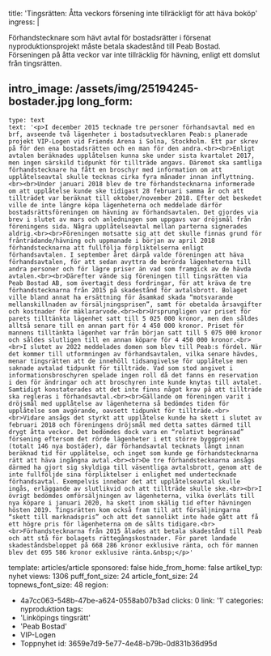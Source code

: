 title: 'Tingsrätten: Åtta veckors försening inte tillräckligt för att häva boköp'
ingress: |
  <p>Förhandstecknare som hävt avtal för bostadsrätter i försenat nyproduktionsprojekt måste betala skadestånd till Peab Bostad. Förseningen på åtta veckor var inte tillräcklig för hävning, enligt ett domslut från tingsrätten.
  </p>
  
intro_image: /assets/img/25194245-bostader.jpg
long_form:
  -
    type: text
    text: '<p>I december 2015 tecknade tre personer förhandsavtal med en brf, avseende två lägenheter i bostadsutvecklaren Peab:s planerade projekt VIP-Logen vid Friends Arena i Solna, Stockholm. Ett par skrev på för den ena bostadsrätten och en man för den andra.<br><br>Enligt avtalen beräknades upplåtelsen kunna ske under sista kvartalet 2017, men ingen särskild tidpunkt för tillträde angavs. Däremot ska samtliga förhandstecknare ha fått en broschyr med information om att upplåtelseavtal skulle tecknas cirka fyra månader innan inflyttning.<br><br>Under januari 2018 blev de tre förhandstecknarna informerade om att upplåtelse kunde ske tidigast 28 februari samma år och att tillträdet var beräknat till oktober/november 2018. Efter det beskedet ville de inte längre köpa lägenheterna och meddelade därför bostadsrättsföreningen om hävning av förhandsavtalen. Det gjordes via brev i slutet av mars och anledningen som uppgavs var dröjsmål från föreningens sida. Några upplåtelseavtal mellan parterna signerades aldrig.<br><br>Föreningen motsatte sig att det skulle finnas grund för frånträdande/hävning och uppmanade i början av april 2018 förhandstecknarna att fullfölja förpliktelserna enligt förhandsavtalen. I september året därpå valde föreningen att häva förhandsavtalen, för att sedan avyttra de berörda lägenheterna till andra personer och för lägre priser än vad som framgick av de hävda avtalen.<br><br>Därefter vände sig föreningen till tingsrätten via Peab Bostad AB, som övertagit dess fordringar, för att kräva de tre förhandstecknarna från 2015 på skadestånd för avtalsbrott. Bolaget ville bland annat ha ersättning för åsamkad skada “motsvarande mellanskillnaden av försäljningsprisen”, samt för obetalda årsavgifter och kostnader för mäklararvode.<br><br>Ursprungligen var priset för parets tilltänkta lägenhet satt till 5 025 000 kronor, men den såldes alltså senare till en annan part för 4 450 000 kronor. Priset för mannens tilltänkta lägenhet var från början satt till 5 075 000 kronor och såldes slutligen till en annan köpare för 4 450 000 kronor.<br><br>I slutet av 2022 meddelades domen som blev till Peab:s fördel. När det kommer till utformningen av förhandsavtalen, vilka senare hävdes, menar tingsrätten att de innehöll tidsangivelse för upplåtelse men saknade avtalad tidpunkt för tillträde. Vad som stod angivet i informationsbroschyren spelade ingen roll då det fanns en reservation i den för ändringar och att broschyren inte kunde knytas till avtalet. Samtidigt konstaterades att det inte finns något krav på att tillträde ska regleras i förhandsavtal.<br><br>Gällande om föreningen varit i dröjsmål med upplåtelse av lägenheterna så bedömdes tiden för upplåtelse som avgörande, oavsett tidpunkt för tillträde.<br><br>Vidare ansågs det styrkt att upplåtelse kunde ha skett i slutet av februari 2018 och föreningens dröjsmål med detta sattes därmed till drygt åtta veckor. Det bedömdes dock vara en “relativt begränsad” försening eftersom det rörde lägenheter i ett större byggprojekt (totalt 146 nya bostäder), där förhandsavtal tecknats långt innan beräknad tid för upplåtelse, och inget som kunde ge förhandstecknarna rätt att häva ingångna avtal.<br><br>De tre förhandstecknarna ansågs därmed ha gjort sig skyldiga till väsentliga avtalsbrott, genom att de inte fullföljde sina förpliktelser i enlighet med undertecknade förhandsavtal. Exempelvis innebar det att upplåtelseavtal skulle ingås, erläggande av slutlikvid och att tillträde skulle ske.<br><br>I övrigt bedömdes omförsäljningen av lägenheterna, vilka överläts till nya köpare i januari 2020, ha skett inom skälig tid efter hävningen hösten 2019. Tingsrätten kom också fram till att försäljningarna “skett till marknadspris” och att det sannolikt inte hade gått att få ett högre pris för lägenheterna om de sålts tidigare.<br><br>Förhandstecknarna från 2015 ålades att betala skadestånd till Peab och att stå för bolagets rättegångskostnader. För paret landade skadeståndsbeloppet på 668 286 kronor exklusive ränta, och för mannen blev det 695 586 kronor exklusive ränta.&nbsp;</p>'
template: articles/article
sponsored: false
hide_from_home: false
artikel_typ: nyhet
views: 1306
puff_font_size: 24
article_font_size: 24
topnews_font_size: 48
region:
  - 4a7cc063-548b-47be-a624-0558ab07b3ad
clicks: 0
link: '1'
categories: nyproduktion
tags:
  - 'Linköpings tingsrätt'
  - 'Peab Bostad'
  - VIP-Logen
  - Toppnyhet
id: 3659e7d9-5e77-4e48-b79b-0d831b36d95d
